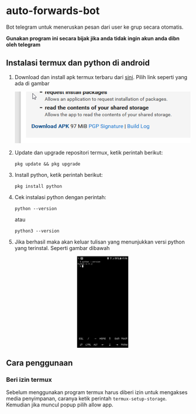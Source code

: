 # auto-forwards-bot
Bot telegram untuk meneruskan pesan dari user ke grup secara otomatis.

**Gunakan program ini secara bijak jika anda tidak ingin akun anda dibn oleh telegram**

## Instalasi termux dan python di android
1. Download dan install apk termux terbaru dari [sini](https://f-droid.org/en/packages/com.termux/). Pilih link seperti yang ada di gambar


    ![image1](images/img1.png)


2. Update dan upgrade repositori termux, ketik perintah berikut:

    ```
    pkg update && pkg upgrade
    ```
3. Install python, ketik perintah berikut:
    ```
    pkg install python
    ```
4. Cek instalasi python dengan perintah:
    ```
    python --version
    ```
    atau
    ```
    python3 --version
    ```
5. Jika berhasil maka akan keluar tulisan yang menunjukkan versi python yang terinstal. Seperti gambar dibawah

    <img src="images/img2.png" height="250" style="display: block; margin: auto auto;"/>

## Cara penggunaan
### Beri izin termux
Sebelum menggunakan program termux harus diberi izin untuk mengakses media penyimpanan, caranya ketik perintah `termux-setup-storage`. Kemudian jika muncul popup pilih allow app.